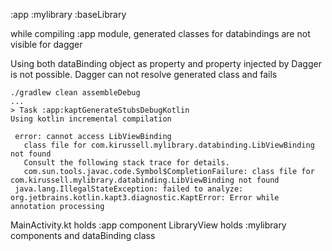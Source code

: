 :app
    :mylibrary
        :baseLibrary

while compiling :app module, generated classes for databindings are not visible for dagger

Using both dataBinding object as property and property injected by Dagger is not possible.
Dagger can not resolve generated class and fails

```
./gradlew clean assembleDebug
...
> Task :app:kaptGenerateStubsDebugKotlin
Using kotlin incremental compilation

 error: cannot access LibViewBinding
   class file for com.kirussell.mylibrary.databinding.LibViewBinding not found
   Consult the following stack trace for details.
   com.sun.tools.javac.code.Symbol$CompletionFailure: class file for com.kirussell.mylibrary.databinding.LibViewBinding not found
 java.lang.IllegalStateException: failed to analyze: org.jetbrains.kotlin.kapt3.diagnostic.KaptError: Error while annotation processing
```

MainActivity.kt holds :app component
LibraryView holds :mylibrary components and dataBinding class